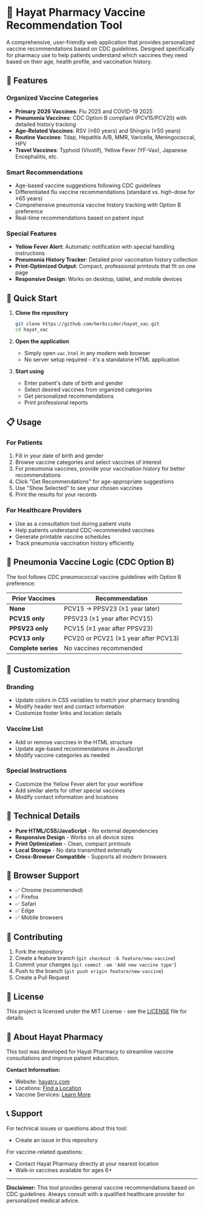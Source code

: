 # 💉 Hayat Pharmacy Vaccine Recommendation Tool

A comprehensive, user-friendly web application that provides personalized vaccine recommendations based on CDC guidelines. Designed specifically for pharmacy use to help patients understand which vaccines they need based on their age, health profile, and vaccination history.

## 🌟 Features

### **Organized Vaccine Categories**
- **Primary 2026 Vaccines**: Flu 2025 and COVID-19 2025
- **Pneumonia Vaccines**: CDC Option B compliant (PCV15/PCV20) with detailed history tracking
- **Age-Related Vaccines**: RSV (≥60 years) and Shingrix (≥50 years)
- **Routine Vaccines**: Tdap, Hepatitis A/B, MMR, Varicella, Meningococcal, HPV
- **Travel Vaccines**: Typhoid (Vivotif), Yellow Fever (YF-Vax), Japanese Encephalitis, etc.

### **Smart Recommendations**
- Age-based vaccine suggestions following CDC guidelines
- Differentiated flu vaccine recommendations (standard vs. high-dose for ≥65 years)
- Comprehensive pneumonia vaccine history tracking with Option B preference
- Real-time recommendations based on patient input

### **Special Features**
- **Yellow Fever Alert**: Automatic notification with special handling instructions
- **Pneumonia History Tracker**: Detailed prior vaccination history collection
- **Print-Optimized Output**: Compact, professional printouts that fit on one page
- **Responsive Design**: Works on desktop, tablet, and mobile devices

## 🚀 Quick Start

1. **Clone the repository**
   ```bash
   git clone https://github.com/herbicider/hayat_vac.git
   cd hayat_vac
   ```

2. **Open the application**
   - Simply open `vac.html` in any modern web browser
   - No server setup required - it's a standalone HTML application

3. **Start using**
   - Enter patient's date of birth and gender
   - Select desired vaccines from organized categories
   - Get personalized recommendations
   - Print professional reports

## 📋 Usage

### **For Patients**
1. Fill in your date of birth and gender
2. Browse vaccine categories and select vaccines of interest
3. For pneumonia vaccines, provide your vaccination history for better recommendations
4. Click "Get Recommendations" for age-appropriate suggestions
5. Use "Show Selected" to see your chosen vaccines
6. Print the results for your records

### **For Healthcare Providers**
- Use as a consultation tool during patient visits
- Help patients understand CDC-recommended vaccines
- Generate printable vaccine schedules
- Track pneumonia vaccination history efficiently

## 🏥 Pneumonia Vaccine Logic (CDC Option B)

The tool follows CDC pneumococcal vaccine guidelines with Option B preference:

| Prior Vaccines | Recommendation |
|---|---|
| **None** | PCV15 → PPSV23 (≥1 year later) |
| **PCV15 only** | PPSV23 (≥1 year after PCV15) |
| **PPSV23 only** | PCV15 (≥1 year after PPSV23) |
| **PCV13 only** | PCV20 or PCV21 (≥1 year after PCV13) |
| **Complete series** | No vaccines recommended |

## 🎨 Customization

### **Branding**
- Update colors in CSS variables to match your pharmacy branding
- Modify header text and contact information
- Customize footer links and location details

### **Vaccine List**
- Add or remove vaccines in the HTML structure
- Update age-based recommendations in JavaScript
- Modify vaccine categories as needed

### **Special Instructions**
- Customize the Yellow Fever alert for your workflow
- Add similar alerts for other special vaccines
- Modify contact information and locations

## 🔧 Technical Details

- **Pure HTML/CSS/JavaScript** - No external dependencies
- **Responsive Design** - Works on all device sizes
- **Print Optimization** - Clean, compact printouts
- **Local Storage** - No data transmitted externally
- **Cross-Browser Compatible** - Supports all modern browsers

## 📱 Browser Support

- ✅ Chrome (recommended)
- ✅ Firefox
- ✅ Safari
- ✅ Edge
- ✅ Mobile browsers

## 🤝 Contributing

1. Fork the repository
2. Create a feature branch (`git checkout -b feature/new-vaccine`)
3. Commit your changes (`git commit -am 'Add new vaccine type'`)
4. Push to the branch (`git push origin feature/new-vaccine`)
5. Create a Pull Request

## 📄 License

This project is licensed under the MIT License - see the [LICENSE](LICENSE) file for details.

## 🏪 About Hayat Pharmacy

This tool was developed for Hayat Pharmacy to streamline vaccine consultations and improve patient education. 

**Contact Information:**
- Website: [hayatrx.com](https://www.hayatrx.com/)
- Locations: [Find a Location](https://www.hayatrx.com/locations/)
- Vaccine Services: [Learn More](https://www.hayatrx.com/health-services/vaccines/)

## 📞 Support

For technical issues or questions about this tool:
- Create an issue in this repository

For vaccine-related questions:
- Contact Hayat Pharmacy directly at your nearest location
- Walk-in vaccines available for ages 6+

---

**Disclaimer:** This tool provides general vaccine recommendations based on CDC guidelines. Always consult with a qualified healthcare provider for personalized medical advice.
